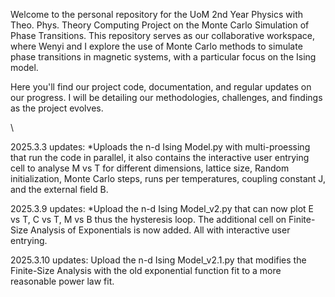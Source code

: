 Welcome to the personal repository for the UoM 2nd Year Physics with Theo. Phys. Theory Computing Project on the Monte Carlo Simulation of Phase Transitions. This repository serves as our collaborative workspace, where Wenyi and I explore the use of Monte Carlo methods to simulate phase transitions in magnetic systems, with a particular focus on the Ising model.

Here you'll find our project code, documentation, and regular updates on our progress. I will be detailing our methodologies, challenges, and findings as the project evolves.

\\

2025.3.3 updates:
*Uploads the n-d Ising Model.py with multi-proessing that run the code in parallel, it also contains the interactive user entrying cell to analyse M vs T for different dimensions, lattice size, Random initialization, Monte Carlo steps, runs per temperatures, coupling constant J, and the external field B.

2025.3.9 updates:
*Upload the n-d Ising Model_v2.py that can now plot E vs T, C vs T, M vs B thus the hysteresis loop. The additional cell on Finite-Size Analysis of Exponentials is now added. All with interactive user entrying.

2025.3.10 updates: Upload the n-d Ising Model_v2.1.py that modifies the Finite-Size Analysis with the old exponential function fit to a more reasonable power law fit.
